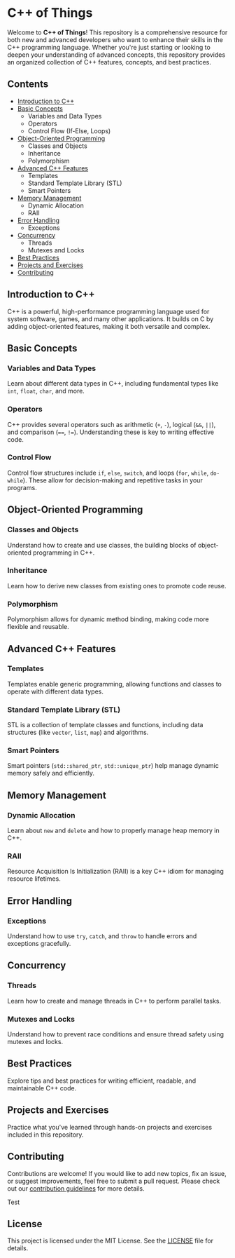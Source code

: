 # C++ of Things

Welcome to **C++ of Things**! This repository is a comprehensive resource for both new and advanced developers who want to enhance their skills in the C++ programming language. Whether you're just starting or looking to deepen your understanding of advanced concepts, this repository provides an organized collection of C++ features, concepts, and best practices.

## Contents

- [Introduction to C++](#introduction-to-c)
- [Basic Concepts](#basic-concepts)
  - Variables and Data Types
  - Operators
  - Control Flow (If-Else, Loops)
- [Object-Oriented Programming](#object-oriented-programming)
  - Classes and Objects
  - Inheritance
  - Polymorphism
- [Advanced C++ Features](#advanced-c-features)
  - Templates
  - Standard Template Library (STL)
  - Smart Pointers
- [Memory Management](#memory-management)
  - Dynamic Allocation
  - RAII
- [Error Handling](#error-handling)
  - Exceptions
- [Concurrency](#concurrency)
  - Threads
  - Mutexes and Locks
- [Best Practices](#best-practices)
- [Projects and Exercises](#projects-and-exercises)
- [Contributing](#contributing)

## Introduction to C++

C++ is a powerful, high-performance programming language used for system software, games, and many other applications. It builds on C by adding object-oriented features, making it both versatile and complex.

## Basic Concepts

### Variables and Data Types

Learn about different data types in C++, including fundamental types like `int`, `float`, `char`, and more.

### Operators

C++ provides several operators such as arithmetic (`+`, `-`), logical (`&&`, `||`), and comparison (`==`, `!=`). Understanding these is key to writing effective code.

### Control Flow

Control flow structures include `if`, `else`, `switch`, and loops (`for`, `while`, `do-while`). These allow for decision-making and repetitive tasks in your programs.

## Object-Oriented Programming

### Classes and Objects

Understand how to create and use classes, the building blocks of object-oriented programming in C++.

### Inheritance

Learn how to derive new classes from existing ones to promote code reuse.

### Polymorphism

Polymorphism allows for dynamic method binding, making code more flexible and reusable.

## Advanced C++ Features

### Templates

Templates enable generic programming, allowing functions and classes to operate with different data types.

### Standard Template Library (STL)

STL is a collection of template classes and functions, including data structures (like `vector`, `list`, `map`) and algorithms.

### Smart Pointers

Smart pointers (`std::shared_ptr`, `std::unique_ptr`) help manage dynamic memory safely and efficiently.

## Memory Management

### Dynamic Allocation

Learn about `new` and `delete` and how to properly manage heap memory in C++.

### RAII

Resource Acquisition Is Initialization (RAII) is a key C++ idiom for managing resource lifetimes.

## Error Handling

### Exceptions

Understand how to use `try`, `catch`, and `throw` to handle errors and exceptions gracefully.

## Concurrency

### Threads

Learn how to create and manage threads in C++ to perform parallel tasks.

### Mutexes and Locks

Understand how to prevent race conditions and ensure thread safety using mutexes and locks.

## Best Practices

Explore tips and best practices for writing efficient, readable, and maintainable C++ code.

## Projects and Exercises

Practice what you've learned through hands-on projects and exercises included in this repository.

## Contributing

Contributions are welcome! If you would like to add new topics, fix an issue, or suggest improvements, feel free to submit a pull request. Please check out our [contribution guidelines](CONTRIBUTING.md) for more details.

<summary>Test</summarys>

## License

This project is licensed under the MIT License. See the [LICENSE](LICENSE) file for details.
